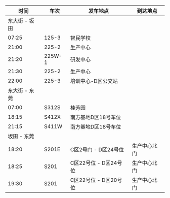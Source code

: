 | 时间 | 车次 | 发车地点 | 到达地点 |
| --- | --- | --- | --- |
| 东大街 - 坂田 | | | |
| 07:25 | 125-3 | 智民学校 | |
| 21:00 | 225-2 | 生产中心 | |
| 21:20 | 225W-1 | 研发中心 | |
| 21:30 | 225-2 | 生产中心 | |
| 22:00 | 225-3 | 培训中心-D区公交站 | |
| 东大街 - 东莞 | | | |
| 07:00 | S312S | 桂芳园 | |
| 18:15 | S412X | 南方基地D区18号车位 | |
| 21:15 | S411W | 南方基地D区18号车位 | |
| 坂田 - 东莞 | | | |
| 18:20 | S201E | C区2号门 - D区24号位 | 生产中心北门 |
| 18:25 | S201 | C区22号位 - D区24号位 | 生产中心北门 |
| 19:30 | S201 | C区22号位 - D区20号位 | 生产中心北门 |
